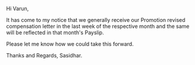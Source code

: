 Hi Varun,

It has come to my notice that we generally receive our Promotion revised compensation letter in the last week of the respective month and the same will be reflected in that month's Payslip.

Please let me know how we could take this forward. 

Thanks and Regards,
Sasidhar. 
